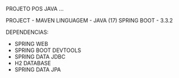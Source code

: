 PROJETO POS JAVA ... 

PROJECT - MAVEN
LINGUAGEM - JAVA (17)
SPRING BOOT - 3.3.2

DEPENDENCIAS:
- SPRING WEB
- SPRING BOOT DEVTOOLS
- SPRING DATA JDBC
- H2 DATABASE
- SPRING DATA JPA
